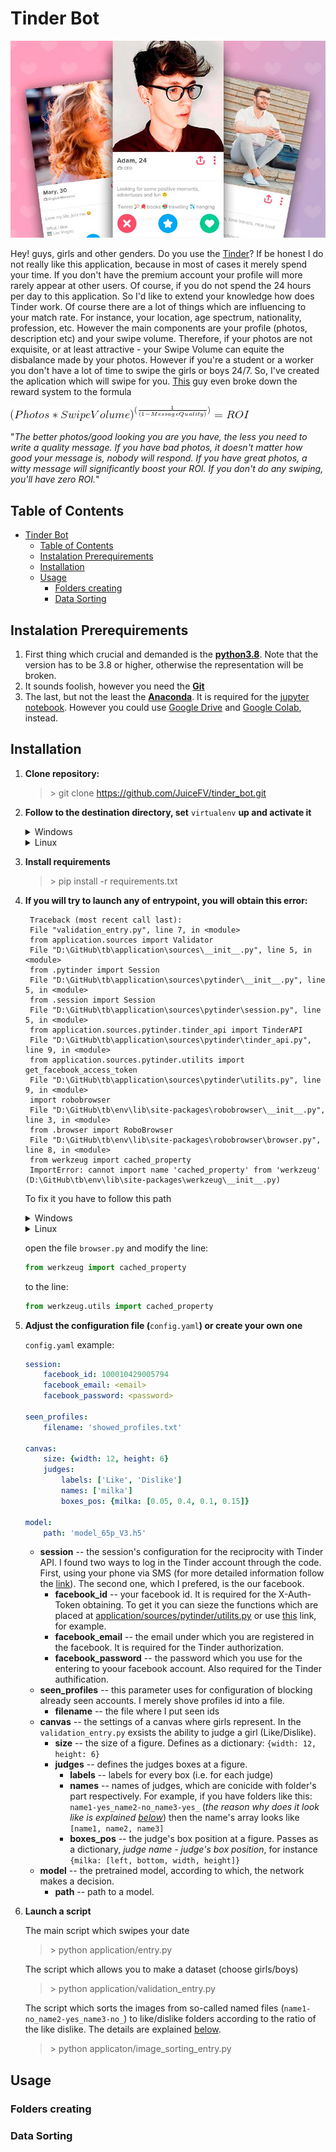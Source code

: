 # Tinder Bot

![Tinder profile](img/Best-Tinder-Bio-Examples-to-Help-You-Make-a-Perfect-Profile.jpg)

Hey! guys, girls and other genders. Do you use the [Tinder](https://tinder.com)? If be honest I do not really like this application,  because in most of cases it merely spend your time. If you don't have the premium account your profile will more rarely appear at other users. Of course, if you do not spend the 24 hours per day to this application. So I'd like to extend your knowledge how does Tinder work.
Of course there are a lot of things which are influencing to your match rate. For instance, your location, age spectrum, nationality, profession, etc. However the main components are your profile (photos, description etc) and your swipe volume. Therefore, if your photos are not exquisite, or at least attractive - your Swipe Volume can equite the disbalance made by your photos. However if you're a student or a worker you don't have a lot of time to swipe the girls or boys 24/7. So, I've created the aplication which will swipe for you. [This](https://github.com/jeffmli/TinderAutomation) guy even broke down the reward system to the formula 

![ROI](img/formula.gif)

"*The better photos/good looking you are you have, the less you need to write a quality message. If you have bad photos, it doesn't matter how good your message is, nobody will respond. If you have great photos, a witty message will significantly boost your ROI. If you don't do any swiping, you'll have zero ROI.*"

## Table of Contents
- [Tinder Bot](#tinder-bot)
  - [Table of Contents](#table-of-contents)
  - [Instalation Prerequirements](#instalation-prerequirements)
  - [Installation](#installation)
  - [Usage](#usage)
    - [Folders creating](#folders-creating)
    - [Data Sorting](#data-sorting)

## Instalation Prerequirements

1. First thing which crucial and demanded is the **[python3.8](https://www.python.org/downloads/)**. Note that the version has to be 3.8 or higher, otherwise the representation will be broken.
2. It sounds foolish, however you need the **[Git](https://git-scm.com/)**
3. The last, but not the least the **[Anaconda](https://www.anaconda.com/)**. It is required for the [jupyter notebook](https://jupyter.org/). However you could use [Google Drive](https://drive.google.com/) and [Google Colab](https://colab.research.google.com/), instead.

## Installation

1. **Clone repository:**
   >\> git clone https://github.com/JuiceFV/tinder_bot.git

2. **Follow to the destination directory, set** `virtualenv` **up and activate it**

    <details>
    <summary>Windows</summary>

    >\> cd tinder_bot

    >\> python -m venv env

    >\> cd env

    >\> cd Scripts

    >\> activate

    </details>

    <details>
    <summary>Linux</summary>

    >\> cd tinder_bot

    >\> python3 -m venv env && source env/bin/activate

    </details>

3. **Install requirements**
   >\> pip install -r requirements.txt

4. **If you will try to launch any of entrypoint, you will obtain this error:**
   
   ```
    Traceback (most recent call last):
    File "validation_entry.py", line 7, in <module>
    from application.sources import Validator
    File "D:\GitHub\tb\application\sources\__init__.py", line 5, in <module>
    from .pytinder import Session
    File "D:\GitHub\tb\application\sources\pytinder\__init__.py", line 5, in <module>
    from .session import Session
    File "D:\GitHub\tb\application\sources\pytinder\session.py", line 5, in <module>
    from application.sources.pytinder.tinder_api import TinderAPI
    File "D:\GitHub\tb\application\sources\pytinder\tinder_api.py", line 9, in <module>
    from application.sources.pytinder.utilits import get_facebook_access_token
    File "D:\GitHub\tb\application\sources\pytinder\utilits.py", line 9, in <module>
    import robobrowser
    File "D:\GitHub\tb\env\lib\site-packages\robobrowser\__init__.py", line 3, in <module>
    from .browser import RoboBrowser
    File "D:\GitHub\tb\env\lib\site-packages\robobrowser\browser.py", line 8, in <module>
    from werkzeug import cached_property
    ImportError: cannot import name 'cached_property' from 'werkzeug' (D:\GitHub\tb\env\lib\site-packages\werkzeug\__init__.py)
   ```
   To fix it you have to follow this path 
   
    <details>
    <summary>Windows</summary>

    `~\path-to-cloned-rep\env\lib\site-packages\robobrowser\`,

    </details>

    <details>
    <summary>Linux</summary>

    `~/path-to-cloned-repenv/env/lib/python3.8/site-packages/robobrowser/`,

    </details>

    open the file `browser.py` and modify the line:
    
    ```python
    from werkzeug import cached_property
    ```
    
    to the line:

    ```python
    from werkzeug.utils import cached_property
    ```
5. **Adjust the configuration file (**`config.yaml`**) or create your own one**
   
   `config.yaml` example:
   ```yaml
   session:
       facebook_id: 100010429005794
       facebook_email: <email>
       facebook_password: <password>

   seen_profiles:
       filename: 'showed_profiles.txt'

   canvas:
       size: {width: 12, height: 6}
       judges:
           labels: ['Like', 'Dislike']
           names: ['milka']
           boxes_pos: {milka: [0.05, 0.4, 0.1, 0.15]}

   model:
       path: 'model_65p_V3.h5'
   ```
   - **session** -- the session's configuration for the reciprocity with Tinder API. I found two ways to log in the Tinder account through the code. First, using your phone via SMS (for more detailed information follow the [link](https://github.com/fbessez/Tinder/blob/master/tinder_api_sms.py)). The second one, which I prefered, is the our facebook.
     - **facebook_id** -- your facebook id. It is required for the X-Auth-Token obtaining. To get it you can sieze the functions which are placed at [application/sources/pytinder/utilits.py](https://github.com/JuiceFV/tinder_bot/blob/master/application/sources/pytinder/utilits.py) or use [this](https://lookup-id.com/) link, for example.
     - **facebook_email** -- the email under which you are registered  in the facebook. It is required for the Tinder authorization.
     - **facebook_password** -- the password which you use for the entering to yoour facebook account. Also required for the Tinder authification.
   - **seen_profiles** -- this parameter uses for configuration of blocking already seen accounts. I merely shove profiles id into a file.
     - **filename** -- the file where I put seen ids
   - **canvas** -- the settings of a canvas where girls represent. In the `validation_entry.py` exsists the ability to judge a girl (Like/Dislike).
     - **size** -- the size of a figure. Defines as a dictionary: `{width: 12, height: 6}`
     - **judges** -- defines the judges boxes at a figure.
       - **labels** -- labels for every box (i.e. for each judge) 
       - **names** -- names of judges, which are conicide with folder's part respectively. For example, if you have folders like this: `name1-yes_name2-no_name3-yes_` (*the reason why does it look like is explained [below](#folders-creating)*) then the name's array looks like `[name1, name2, name3]` 
       - **boxes_pos** -- the judge's box position at a figure. Passes as a dictionary, *judge name - judge's box position*, for instance `{milka: [left, bottom, width, height]}`
   - **model** -- the pretrained model, according to which, the network makes a decision.
     - **path** -- path to a model.
  
6. **Launch a script**
   
   The main script which swipes your date

   >\> python application/entry.py

   The script which allows you to make a dataset (choose girls/boys)

   >\> python application/validation_entry.py

    The script which sorts the images from so-called named files (`name1-no_name2-yes_name3-no_`) to like/dislike folders according to the ratio of the like dislike. The details are explained [below](#data-sorting).

    >\> python applicaton/image_sorting_entry.py


## Usage

### Folders creating

### Data Sorting
